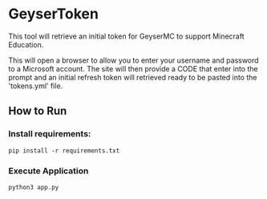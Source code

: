 # GeyserToken

This tool will retrieve an initial token for GeyserMC to support Minecraft Education.

This will open a browser to allow you to enter your username and password to a Microsoft account. The site
will then provide a CODE that enter into the prompt and an initial refresh token will retrieved ready
to be pasted into the 'tokens.yml' file.

## How to Run

### Install requirements:

```
pip install -r requirements.txt
```

### Execute Application

```
python3 app.py
```

